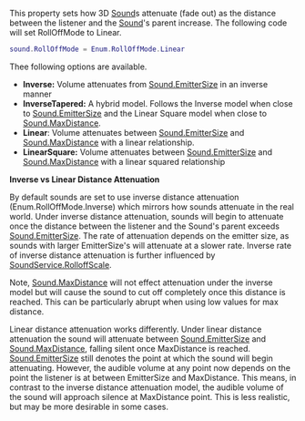 This property sets how 3D [Sound](https://developer.roblox.com/en-us/api-reference/class/Sound)s attenuate (fade out) as the distance between the listener and the [Sound](https://developer.roblox.com/en-us/api-reference/class/Sound)'s parent increase. The following code will set RollOffMode to Linear.

```lua
sound.RollOffMode = Enum.RollOffMode.Linear
``` 

Thee following options are available.

*   **Inverse:** Volume attenuates from [Sound.EmitterSize](https://developer.roblox.com/en-us/api-reference/property/Sound/EmitterSize) in an inverse manner
*   **InverseTapered:** A hybrid model. Follows the Inverse model when close to [Sound.EmitterSize](https://developer.roblox.com/en-us/api-reference/property/Sound/EmitterSize) and the Linear Square model when close to [Sound.MaxDistance](https://developer.roblox.com/en-us/api-reference/property/Sound/MaxDistance).
*   **Linear**: Volume attenuates between [Sound.EmitterSize](https://developer.roblox.com/en-us/api-reference/property/Sound/EmitterSize) and [Sound.MaxDistance](https://developer.roblox.com/en-us/api-reference/property/Sound/MaxDistance) with a linear relationship.
*   **LinearSquare:** Volume attenuates between [Sound.EmitterSize](https://developer.roblox.com/en-us/api-reference/property/Sound/EmitterSize) and [Sound.MaxDistance](https://developer.roblox.com/en-us/api-reference/property/Sound/MaxDistance) with a linear squared relationship

**Inverse vs Linear Distance Attenuation**

By default sounds are set to use inverse distance attenuation (Enum.RollOffMode.Inverse) which mirrors how sounds attenuate in the real world. Under inverse distance attenuation, sounds will begin to attenuate once the distance between the listener and the Sound's parent exceeds [Sound.EmitterSize](https://developer.roblox.com/en-us/api-reference/property/Sound/EmitterSize). The rate of attenuation depends on the emitter size, as sounds with larger EmitterSize's will attenuate at a slower rate. Inverse rate of inverse distance attenuation is further influenced by [SoundService.RolloffScale](https://developer.roblox.com/en-us/api-reference/property/SoundService/RolloffScale).

Note, [Sound.MaxDistance](https://developer.roblox.com/en-us/api-reference/property/Sound/MaxDistance) will not effect attenuation under the inverse model but will cause the sound to cut off completely once this distance is reached. This can be particularly abrupt when using low values for max distance.

Linear distance attenuation works differently. Under linear distance attenuation the sound will attenuate between [Sound.EmitterSize](https://developer.roblox.com/en-us/api-reference/property/Sound/EmitterSize) and [Sound.MaxDistance](https://developer.roblox.com/en-us/api-reference/property/Sound/MaxDistance), falling silent once MaxDistance is reached. [Sound.EmitterSize](https://developer.roblox.com/en-us/api-reference/property/Sound/EmitterSize) still denotes the point at which the sound will begin attenuating. However, the audible volume at any point now depends on the point the listener is at between EmitterSize and MaxDistance. This means, in contrast to the inverse distance attenuation model, the audible volume of the sound will approach silence at MaxDistance point. This is less realistic, but may be more desirable in some cases.
